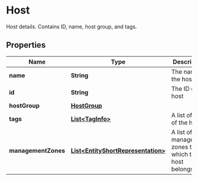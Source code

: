 

# Host

Host details. Contains ID, name, host group, and tags.

## Properties

| Name | Type | Description | Notes |
|------------ | ------------- | ------------- | -------------|
|**name** | **String** | The name of the host |  [optional] |
|**id** | **String** | The ID of the host |  [optional] |
|**hostGroup** | [**HostGroup**](HostGroup.md) |  |  [optional] |
|**tags** | [**List&lt;TagInfo&gt;**](TagInfo.md) | A list of tags of the host. |  [optional] |
|**managementZones** | [**List&lt;EntityShortRepresentation&gt;**](EntityShortRepresentation.md) | A list of management zones to which the host belongs. |  [optional] |



